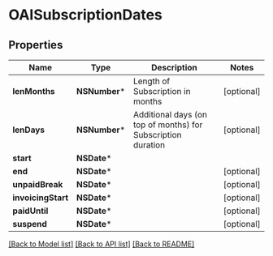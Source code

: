 # OAISubscriptionDates

## Properties
Name | Type | Description | Notes
------------ | ------------- | ------------- | -------------
**lenMonths** | **NSNumber*** | Length of Subscription in months | [optional] 
**lenDays** | **NSNumber*** | Additional days (on top of months) for Subscription duration | [optional] 
**start** | **NSDate*** |  | 
**end** | **NSDate*** |  | [optional] 
**unpaidBreak** | **NSDate*** |  | [optional] 
**invoicingStart** | **NSDate*** |  | [optional] 
**paidUntil** | **NSDate*** |  | [optional] 
**suspend** | **NSDate*** |  | [optional] 

[[Back to Model list]](../README.md#documentation-for-models) [[Back to API list]](../README.md#documentation-for-api-endpoints) [[Back to README]](../README.md)


